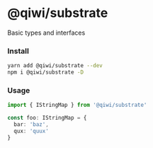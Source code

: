 # @qiwi/substrate
Basic types and interfaces

### Install
```bash
yarn add @qiwi/substrate --dev
npm i @qiwi/substrate -D
```

### Usage
```typescript
import { IStringMap } from '@qiwi/substrate'

const foo: IStringMap = {
  bar: 'baz',
  qux: 'quux'
} 
```
